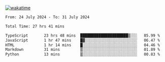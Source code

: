 [![wakatime](https://wakatime.com/badge/user/702d7a0d-6421-40c6-be4d-9b18f6ca91d5.svg)](https://wakatime.com/@702d7a0d-6421-40c6-be4d-9b18f6ca91d5)

<!--START_SECTION:waka-->

```txt
From: 24 July 2024 - To: 31 July 2024

Total Time: 27 hrs 41 mins

TypeScript       23 hrs 48 mins  █████████████████████▒░░░   85.99 %
JavaScript       1 hr 47 mins    █▓░░░░░░░░░░░░░░░░░░░░░░░   06.47 %
HTML             1 hr 14 mins    █░░░░░░░░░░░░░░░░░░░░░░░░   04.46 %
Markdown         31 mins         ▒░░░░░░░░░░░░░░░░░░░░░░░░   01.89 %
Python           13 mins         ▒░░░░░░░░░░░░░░░░░░░░░░░░   00.83 %
```

<!--END_SECTION:waka-->